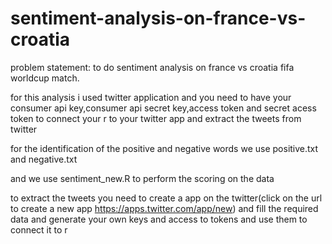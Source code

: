 # sentiment-analysis-on-france-vs-croatia
problem statement: to do sentiment analysis on france vs croatia fifa worldcup match.

for this analysis i used twitter application and you need to have your consumer api key,consumer api secret key,access token and secret acess token to connect your r to your twitter app and extract the tweets from twitter

for the identification of the positive and negative words we use positive.txt and negative.txt

and we use sentiment_new.R to perform the scoring on the data

to extract the tweets you need to create a app on the twitter(click on the url to create a new app https://apps.twitter.com/app/new)
and fill the required data and generate your own keys and access to tokens and use them to connect it to r

